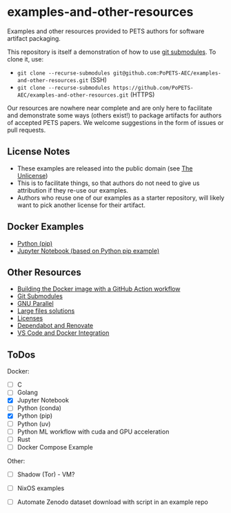 # examples-and-other-resources

Examples and other resources provided to PETS authors for software artifact
packaging.

This repository is itself a demonstration of how to use [git
submodules](resources/git-submodules.md). To clone it, use:

- `git clone --recurse-submodules git@github.com:PoPETS-AEC/examples-and-other-resources.git` (SSH)
- `git clone --recurse-submodules https://github.com/PoPETS-AEC/examples-and-other-resources.git` (HTTPS)


Our resources are nowhere near complete and are only here to facilitate and
demonstrate some ways (others exist!) to package artifacts for authors of
accepted PETS papers. We welcome suggestions in the form of issues or pull
requests.

## License Notes

- These examples are released into the public domain (see [The Unlicense](LICENSE))
- This is to facilitate things, so that authors do not need to give us
  attribution if they re-use our examples.
- Authors who reuse one of our examples as a starter repository, will likely
  want to pick another license for their artifact.

## Docker Examples
- [Python (pip)](./example-docker-python-pip/)
- [Jupyter Notebook (based on Python pip example)](./example-docker-jupyter-notebook/)

## Other Resources
- [Building the Docker image with a GitHub Action workflow](resources/github-workflow-docker-image.md)
- [Git Submodules](resources/git-submodules.md)
- [GNU Parallel](resources/gnu-parallel.md)
- [Large files solutions](resources/large-files-solutions.md)
- [Licenses](resources/licenses.md)
- [Dependabot and Renovate](resources/dependabot-renovate-bot.md)
- [VS Code and Docker Integration](resources/vs-code-docker-integration.md)


## ToDos

Docker:
- [ ] C
- [ ] Golang
- [x] Jupyter Notebook
- [ ] Python (conda)
- [x] Python (pip)
- [ ] Python (uv)
- [ ] Python ML workflow with cuda and GPU acceleration
- [ ] Rust
- [ ] Docker Compose Example

Other:
- [ ] Shadow (Tor) - VM?
- [ ] NixOS examples
- [ ] Automate Zenodo dataset download with script in an example repo

